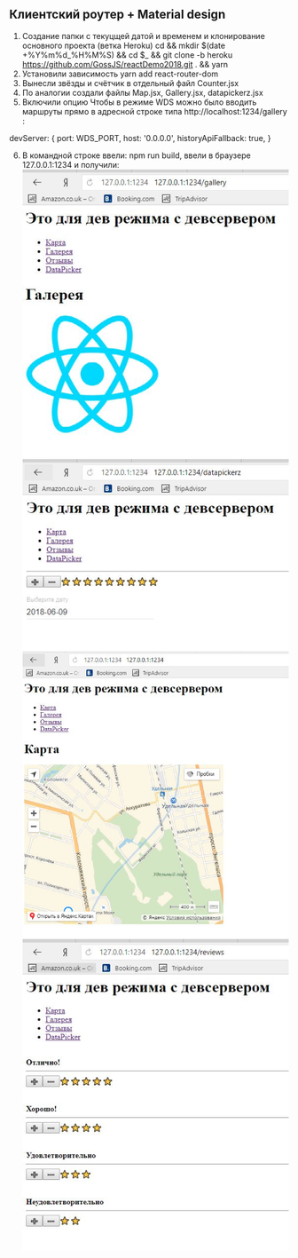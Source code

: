 ## Клиентский роутер + Material design
1. Создание папки с текуцщей датой и временем и клонирование основного проекта (ветка Heroku)
cd && mkdir $(date +%Y%m%d_%H%M%S) && cd $_ && git clone -b heroku
https://github.com/GossJS/reactDemo2018.git . && yarn
2. Установили зависимость 	yarn add react-router-dom
3. Вынесли звёзды и счётчик в отдельный файл Counter.jsx
4. По аналогии создали файлы Map.jsx, Gallery.jsx, datapickerz.jsx
5. Включили опцию Чтобы	в	режиме	WDS можно	было	вводить	маршруты	прямо	в	адресной	строке	типа
http://localhost:1234/gallery :

devServer: {
port: WDS_PORT,
host: '0.0.0.0',
historyApiFallback: true,
}

6. В командной строке ввели: npm run build, ввели в браузере 127.0.0.1:1234 и получили:
![alt text](https://github.com/nastyandreeva/router/blob/master/галерея.JPG)
![alt text](https://github.com/nastyandreeva/router/blob/master/датапик.JPG)
![alt text](https://github.com/nastyandreeva/router/blob/master/карта.JPG)
![alt text](https://github.com/nastyandreeva/router/blob/master/отзывы.JPG)
